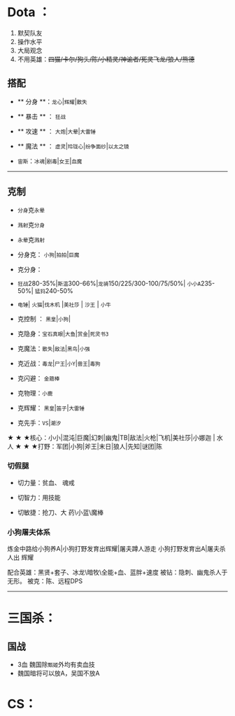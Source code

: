 # Dota ：
1. 默契队友
2. 操作水平
3. 大局观念
4. 不用英雄：~~四猫/卡尔/狗头/陈/小精灵/神谕者/死灵飞龙/狼人/熊德~~
## 搭配

+  ** 分身 **：`龙心`|`辉耀`|`散失`
+  ** 暴击 ** ： `狂战`
+  ** 攻速 ** ： `大炮`|`大晕`|`大雷锤`
+  ** 魔法 ** ： `虚灵`|`玲珑心`|`纷争面纱`|`以太之镜`


+ `宙斯`：`冰魂`|`剧毒`|`女王`|`血魔`



---

## 克制

* `分身`克`永晕`
* `溅射`克`分身`

* `永晕`克`溅射`


* 分身克： `小狗`|`拍拍`|` 巨魔 `

* 克分身：
 * `狂战`280-35%|`斯温`300-66%|`龙骑`150/225/300-100/75/50%| `小小A`235-50%| `猛犸`240-50%
 *  `电锤`| `火猫`|`伐木机` |` 美社莎 ` | `沙王` | `小牛`


* 克控制 ： `黑皇`|`小狗`|
* 克隐身：`宝石真眼`|`大鱼`|`赏金`|`死灵书3`

* 克魔法：`散失`|`敌法`|`黑鸟`|`小强`
* 克近战：`毒龙`|`尸王`|`小Y`|`兽王`|`毒狗`

* 克闪避： `金箍棒`

* 克物理：`小鹿`

* 克辉耀： `黑皇`|`笛子`|`大雷锤`

* 克先手：`VS`|`潮汐`


★ ★ ★核心：小小|混沌|巨魔|幻刺|幽鬼|TB|敌法|火枪|飞机|美社莎|小娜迦 | 水人
★ ★ ★打野：军团|小狗|斧王|末日|狼人|先知|谜团|陈



### 切假腿
- 切力量：贫血、 魂戒
- 切智力：用技能

- 切敏捷：抢刀、大 药\小蓝\魔棒


### 小狗屠夫体系
炼金中路给小狗养A|小狗打野发育出辉耀|屠夫蹲人游走
小狗打野发育出A|屠夫杀人出 辉耀

配合英雄：黑贤+套子、冰龙\暗牧\全能+血、蓝胖+速度
被钻：隐刺、幽鬼杀人于无形。
被克：陈、远程DPS


---


# 三国杀：
## 国战
- 3血 魏国除`甄姬`外均有卖血技
- 魏国暗将可以放A，吴国不放A


# CS：

